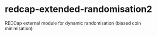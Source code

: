 # redcap-extended-randomisation2
REDCap external module for dynamic randomisation (biased coin minimisation)
